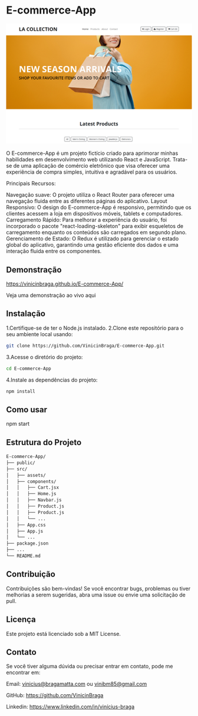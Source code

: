 # E-commerce-App
![E-commerce-App](./src/assets/screenshot.png)

O E-commerce-App é um projeto fictício criado para aprimorar minhas habilidades em desenvolvimento web utilizando React e JavaScript. Trata-se de uma aplicação de comércio eletrônico que visa oferecer uma experiência de compra simples, intuitiva e agradável para os usuários.

Principais Recursos:

Navegação suave: O projeto utiliza o React Router para oferecer uma navegação fluida entre as diferentes páginas do aplicativo.
Layout Responsivo: O design do E-commerce-App é responsivo, permitindo que os clientes acessem a loja em dispositivos móveis, tablets e computadores.
Carregamento Rápido: Para melhorar a experiência do usuário, foi incorporado o pacote "react-loading-skeleton" para exibir esqueletos de carregamento enquanto os conteúdos são carregados em segundo plano.
Gerenciamento de Estado: O Redux é utilizado para gerenciar o estado global do aplicativo, garantindo uma gestão eficiente dos dados e uma interação fluida entre os componentes.

## Demonstração
https://vinicinbraga.github.io/E-commerce-App/

Veja uma demonstração ao vivo aqui

## Instalação
1.Certifique-se de ter o Node.js instalado.
2.Clone este repositório para o seu ambiente local usando:
```bash
git clone https://github.com/VinicinBraga/E-commerce-App.git
```

3.Acesse o diretório do projeto:
```bash
cd E-commerce-App
```
4.Instale as dependências do projeto:
```bash
npm install
```

## Como usar

npm start

## Estrutura do Projeto
```bash
E-commerce-App/
├── public/
├── src/
│   ├── assets/
│   ├── components/
│   │   ├── Cart.jsx
│   │   ├── Home.js
│   │   ├── Navbar.js
│   │   ├── Product.js
│   │   ├── Product.js
│   │   └── ...
│   ├── App.css
│   ├── App.js
│   └── ...
├── package.json
├── ...
└── README.md
```
## Contribuição
Contribuições são bem-vindas! Se você encontrar bugs, problemas ou tiver melhorias a serem sugeridas, abra uma issue ou envie uma solicitação de pull.

## Licença
Este projeto está licenciado sob a MIT License.

## Contato
Se você tiver alguma dúvida ou precisar entrar em contato, pode me encontrar em:

Email: vinicius@bragamatta.com ou vinibm85@gmail.com

GitHub: https://github.com/VinicinBraga

Linkedin: https://www.linkedin.com/in/vinícius-braga
